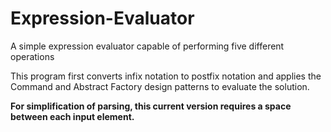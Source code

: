 # Expression-Evaluator
A simple expression evaluator capable of performing five different operations


This program first converts infix notation to postfix notation and applies the Command 
and Abstract Factory design patterns to evaluate the solution.

**For simplification of parsing, this current version requires a space between each input
element.**
